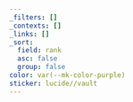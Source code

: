 ```yaml
---
_filters: []
_contexts: []
_links: []
_sort:
  field: rank
  asc: false
  group: false
color: var(--mk-color-purple)
sticker: lucide//vault
---
```

